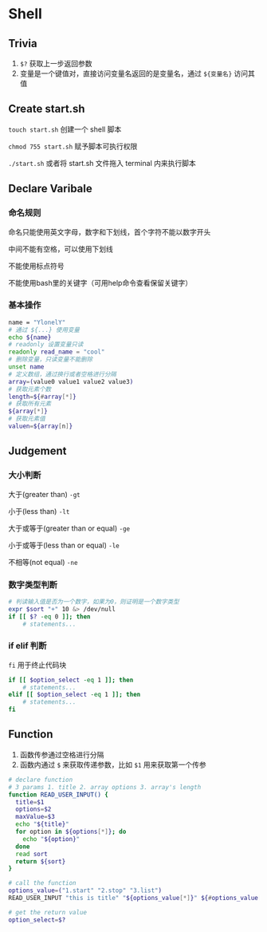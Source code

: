 # Shell

## Trivia

1. `$?` 获取上一步返回参数
2. 变量是一个键值对，直接访问变量名返回的是变量名，通过 `${变量名}` 访问其值


## Create start.sh

`touch start.sh` 创建一个 shell 脚本

`chmod 755 start.sh` 赋予脚本可执行权限

`./start.sh` 或者将 start.sh 文件拖入 terminal 内来执行脚本


## Declare Varibale

### 命名规则

命名只能使用英文字母，数字和下划线，首个字符不能以数字开头

中间不能有空格，可以使用下划线

不能使用标点符号

不能使用bash里的关键字（可用help命令查看保留关键字）

### 基本操作

```sh
name = "YlonelY"
# 通过 ${...} 使用变量
echo ${name}
# readonly 设置变量只读
readonly read_name = "cool"
# 删除变量，只读变量不能删除
unset name
# 定义数组，通过换行或者空格进行分隔
array=(value0 value1 value2 value3)
# 获取元素个数
length=${#array[*]}
# 获取所有元素
${array[*]}
# 获取元素值
valuen=${array[n]}
```


## Judgement

### 大小判断

大于(greater than) `-gt`

小于(less than) `-lt` 

大于或等于(greater than or equal) `-ge`

小于或等于(less than or equal) `-le`

不相等(not equal) `-ne`

### 数字类型判断

```sh
# 判读输入值是否为一个数字，如果为0，则证明是一个数字类型
expr $sort "+" 10 &> /dev/null
if [[ $? -eq 0 ]]; then
	# statements...
```

### if elif 判断

`fi` 用于终止代码块

```sh
if [[ $option_select -eq 1 ]]; then
	# statements...
elif [[ $option_select -eq 1 ]]; then
	# statements...
fi
```


## Function

1. 函数传参通过空格进行分隔
2. 函数内通过 `$` 来获取传递参数，比如 `$1` 用来获取第一个传参

```sh
# declare function
# 3 params 1. title 2. array options 3. array's length
function READ_USER_INPUT() {
  title=$1
  options=$2
  maxValue=$3
  echo "${title}"
  for option in ${options[*]}; do
    echo "${option}"
  done
  read sort
  return ${sort}
}

# call the function
options_value=("1.start" "2.stop" "3.list")
READ_USER_INPUT "this is title" "${options_value[*]}" ${#options_value[*]}

# get the return value
option_select=$?
```


